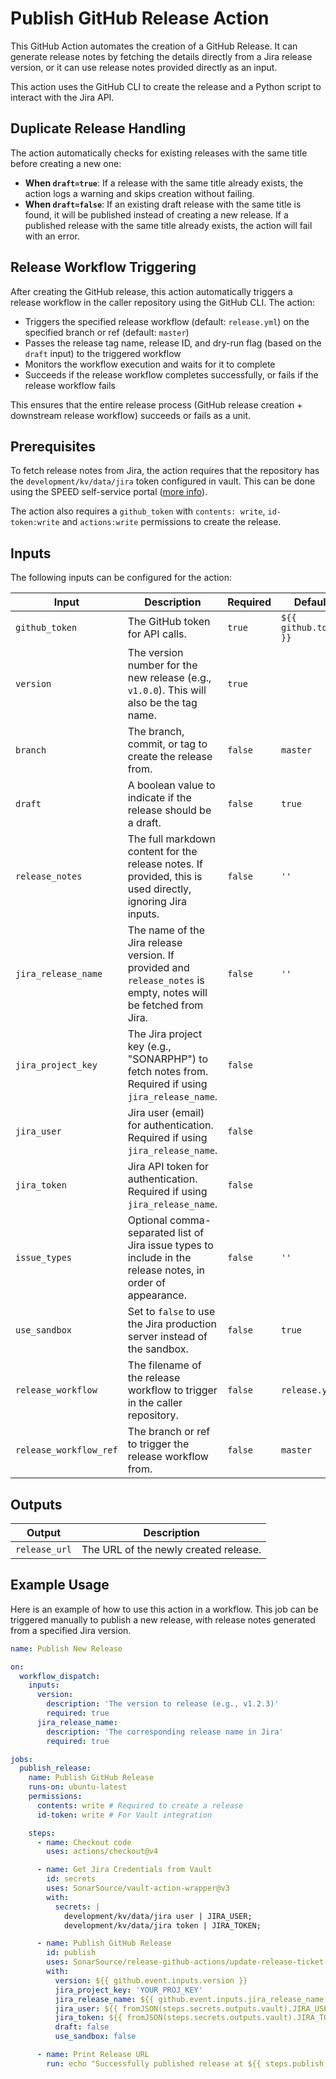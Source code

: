 # Publish GitHub Release Action

This GitHub Action automates the creation of a GitHub Release. It can generate release notes by fetching the details
directly from a Jira release version, or it can use release notes provided directly as an input.

This action uses the GitHub CLI to create the release and a Python script to interact with the Jira API.

## Duplicate Release Handling

The action automatically checks for existing releases with the same title before creating a new one:

- **When `draft=true`**: If a release with the same title already exists, the action logs a warning and skips creation without failing.
- **When `draft=false`**: If an existing draft release with the same title is found, it will be published instead of creating a new release. If a published release with the same title already exists, the action will fail with an error.

## Release Workflow Triggering

After creating the GitHub release, this action automatically triggers a release workflow in the caller repository using the GitHub CLI. The action:

- Triggers the specified release workflow (default: `release.yml`) on the specified branch or ref (default: `master`)
- Passes the release tag name, release ID, and dry-run flag (based on the `draft` input) to the triggered workflow
- Monitors the workflow execution and waits for it to complete
- Succeeds if the release workflow completes successfully, or fails if the release workflow fails

This ensures that the entire release process (GitHub release creation + downstream release workflow) succeeds or fails as a unit.

## Prerequisites

To fetch release notes from Jira, the action requires that the repository has the `development/kv/data/jira` token
configured in vault.
This can be done using the SPEED self-service
portal ([more info](https://xtranet-sonarsource.atlassian.net/wiki/spaces/Platform/pages/3553787989/Manage+Vault+Policy+-+SPEED)).

The action also requires a `github_token` with `contents: write`, `id-token:write` and `actions:write` permissions to create the release. 

## Inputs

The following inputs can be configured for the action:

| Input                  | Description                                                                                                      | Required | Default               |
|------------------------|------------------------------------------------------------------------------------------------------------------|----------|-----------------------|
| `github_token`         | The GitHub token for API calls.                                                                                  | `true`   | `${{ github.token }}` |
| `version`              | The version number for the new release (e.g., `v1.0.0`). This will also be the tag name.                         | `true`   |                       |
| `branch`               | The branch, commit, or tag to create the release from.                                                           | `false`  | `master`              |
| `draft`                | A boolean value to indicate if the release should be a draft.                                                    | `false`  | `true`                |
| `release_notes`        | The full markdown content for the release notes. If provided, this is used directly, ignoring Jira inputs.       | `false`  | `''`                  |
| `jira_release_name`    | The name of the Jira release version. If provided and `release_notes` is empty, notes will be fetched from Jira. | `false`  | `''`                  |
| `jira_project_key`     | The Jira project key (e.g., "SONARPHP") to fetch notes from. Required if using `jira_release_name`.              | `false`  |                       |
| `jira_user`            | Jira user (email) for authentication. Required if using `jira_release_name`.                                     | `false`  |                       |
| `jira_token`           | Jira API token for authentication. Required if using `jira_release_name`.                                        | `false`  |                       |
| `issue_types`          | Optional comma-separated list of Jira issue types to include in the release notes, in order of appearance.       | `false`  | `''`                  |
| `use_sandbox`          | Set to `false` to use the Jira production server instead of the sandbox.                                         | `false`  | `true`                |
| `release_workflow`     | The filename of the release workflow to trigger in the caller repository.                                        | `false`  | `release.yml`         |
| `release_workflow_ref` | The branch or ref to trigger the release workflow from.                                                          | `false`  | `master`              |

## Outputs

| Output        | Description                                                                  |
|---------------|------------------------------------------------------------------------------|
| `release_url` | The URL of the newly created release.                                        |

## Example Usage

Here is an example of how to use this action in a workflow. This job can be triggered manually to publish a new release,
with release notes generated from a specified Jira version.

```yaml
name: Publish New Release

on:
  workflow_dispatch:
    inputs:
      version:
        description: 'The version to release (e.g., v1.2.3)'
        required: true
      jira_release_name:
        description: 'The corresponding release name in Jira'
        required: true

jobs:
  publish_release:
    name: Publish GitHub Release
    runs-on: ubuntu-latest
    permissions:
      contents: write # Required to create a release
      id-token: write # For Vault integration

    steps:
      - name: Checkout code
        uses: actions/checkout@v4

      - name: Get Jira Credentials from Vault
        id: secrets
        uses: SonarSource/vault-action-wrapper@v3
        with:
          secrets: |
            development/kv/data/jira user | JIRA_USER;
            development/kv/data/jira token | JIRA_TOKEN;

      - name: Publish GitHub Release
        id: publish
        uses: SonarSource/release-github-actions/update-release-ticket-status@master
        with:
          version: ${{ github.event.inputs.version }}
          jira_project_key: 'YOUR_PROJ_KEY'
          jira_release_name: ${{ github.event.inputs.jira_release_name }}
          jira_user: ${{ fromJSON(steps.secrets.outputs.vault).JIRA_USER }}
          jira_token: ${{ fromJSON(steps.secrets.outputs.vault).JIRA_TOKEN }}
          draft: false
          use_sandbox: false

      - name: Print Release URL
        run: echo "Successfully published release at ${{ steps.publish.outputs.release_url }}"
```

